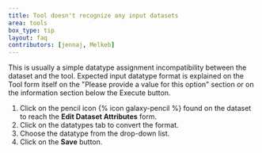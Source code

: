 ```yaml
---
title: Tool doesn't recognize any input datasets
area: tools
box_type: tip
layout: faq
contributors: [jennaj, Melkeb]
---
```



This is usually a simple datatype assignment incompatibility between the dataset and the tool.
Expected input datatype format is explained on the Tool form itself on the "Please provide a value for this option" section or on the information section below the Execute button.

1. Click on the pencil icon {% icon galaxy-pencil %} found on the dataset to reach the **Edit Dataset Attributes** form.
2. Click on the datatypes tab to convert the format.
3. Choose the datatype from the drop-down list.
4. Click on the **Save** button.
